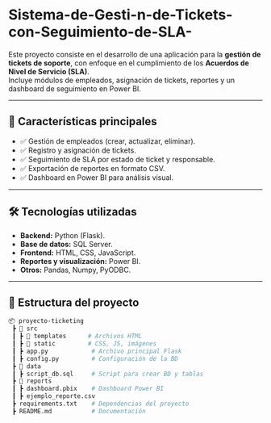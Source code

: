 # Sistema-de-Gesti-n-de-Tickets-con-Seguimiento-de-SLA-

Este proyecto consiste en el desarrollo de una aplicación para la **gestión de tickets de soporte**, con enfoque en el cumplimiento de los **Acuerdos de Nivel de Servicio (SLA)**.  
Incluye módulos de empleados, asignación de tickets, reportes y un dashboard de seguimiento en Power BI.  

---

## 🚀 Características principales  

- ✅ Gestión de empleados (crear, actualizar, eliminar).  
- ✅ Registro y asignación de tickets.  
- ✅ Seguimiento de SLA por estado de ticket y responsable.  
- ✅ Exportación de reportes en formato CSV.  
- ✅ Dashboard en Power BI para análisis visual.  

---

## 🛠️ Tecnologías utilizadas  

- **Backend:** Python (Flask).  
- **Base de datos:** SQL Server.  
- **Frontend:** HTML, CSS, JavaScript.  
- **Reportes y visualización:** Power BI.  
- **Otros:** Pandas, Numpy, PyODBC.  

---

## 📂 Estructura del proyecto  

```bash
📦 proyecto-ticketing
 ┣ 📂 src
 ┃ ┣ 📂 templates      # Archivos HTML
 ┃ ┣ 📂 static         # CSS, JS, imágenes
 ┃ ┣ app.py            # Archivo principal Flask
 ┃ ┣ config.py         # Configuración de la BD
 ┣ 📂 data
 ┃ ┣ script_db.sql     # Script para crear BD y tablas
 ┣ 📂 reports
 ┃ ┣ dashboard.pbix    # Dashboard Power BI
 ┃ ┣ ejemplo_reporte.csv
 ┣ requirements.txt    # Dependencias del proyecto
 ┣ README.md           # Documentación
